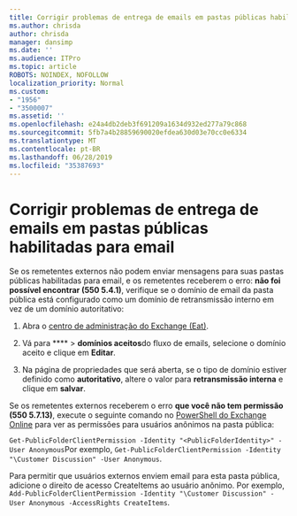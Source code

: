 ```yaml
---
title: Corrigir problemas de entrega de emails em pastas públicas habilitadas para email
ms.author: chrisda
author: chrisda
manager: dansimp
ms.date: ''
ms.audience: ITPro
ms.topic: article
ROBOTS: NOINDEX, NOFOLLOW
localization_priority: Normal
ms.custom:
- "1956"
- "3500007"
ms.assetid: ''
ms.openlocfilehash: e24a4db2deb3f691209a1634d932ed277a79c868
ms.sourcegitcommit: 5fb7a4b28859690020efdea630d03e70cc0e6334
ms.translationtype: MT
ms.contentlocale: pt-BR
ms.lasthandoff: 06/28/2019
ms.locfileid: "35387693"
---
```

# <a name="fix-email-delivery-issues-to-mail-enabled-public-folders"></a>Corrigir problemas de entrega de emails em pastas públicas habilitadas para email

Se os remetentes externos não podem enviar mensagens para suas pastas públicas habilitadas para email, e os remetentes receberem o erro: **não foi possível encontrar (550 5.4.1)**, verifique se o domínio de email da pasta pública está configurado como um domínio de retransmissão interno em vez de um domínio autoritativo:

1. Abra o [centro de administração do Exchange (Eat)](https://docs.microsoft.com/Exchange/exchange-admin-center).

2. Vá para **** \> **domínios aceitos**do fluxo de emails, selecione o domínio aceito e clique em **Editar**.

3. Na página de propriedades que será aberta, se o tipo de domínio estiver definido como **autoritativo**, altere o valor para **retransmissão interna** e clique em **salvar**.

Se os remetentes externos receberem o erro **que você não tem permissão (550 5.7.13)**, execute o seguinte comando no [PowerShell do Exchange Online](https://docs.microsoft.com/powershell/exchange/exchange-online/connect-to-exchange-online-powershell/connect-to-exchange-online-powershell) para ver as permissões para usuários anônimos na pasta pública:

`Get-PublicFolderClientPermission -Identity "<PublicFolderIdentity>" -User Anonymous`Por exemplo, `Get-PublicFolderClientPermission -Identity "\Customer Discussion" -User Anonymous`.

Para permitir que usuários externos enviem email para esta pasta pública, adicione o direito de acesso CreateItems ao usuário anônimo. Por exemplo, `Add-PublicFolderClientPermission -Identity "\Customer Discussion" -User Anonymous -AccessRights CreateItems`.
